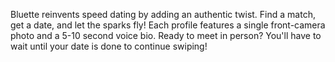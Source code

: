 Bluette reinvents speed dating by adding an authentic twist. Find a match, get a date, and let the sparks fly! Each profile features a single front-camera photo and a 5-10 second voice bio. Ready to meet in person? You'll have to wait until your date is done to continue swiping!